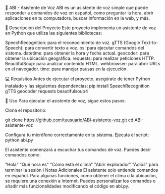 🤖 ABI - Asistente de Voz
ABI es un asistente de voz simple que puede responder a comandos de voz en español, como preguntar la hora, abrir aplicaciones en tu computadora, buscar información en la web, y más.

📄 Descripción del Proyecto
Este proyecto implementa un asistente de voz en Python que utiliza las siguientes bibliotecas:

SpeechRecognition: para el reconocimiento de voz.
gTTS (Google Text-to-Speech): para convertir texto a voz.
os: para ejecutar comandos del sistema.
datetime: para obtener la hora y fecha actual.
geocoder: para obtener la ubicación geográfica.
requests: para realizar peticiones HTTP.
BeautifulSoup: para analizar contenido HTML.
webbrowser: para abrir URLs en el navegador.
time: para manejar pausas en la ejecución.

💻 Requisitos
Antes de ejecutar el proyecto, asegúrate de tener Python instalado y las siguientes dependencias:
pip install
SpeechRecognition 
gTTS 
geocoder 
requests 
beautifulsoup4


🚀 Uso
Para ejecutar el asistente de voz, sigue estos pasos:

Clona el repositorio:

git clone https://github.com/tuusuario/ABI-asistente-voz.git
cd ABI-asistente-voz

Configura tu micrófono correctamente en tu sistema.
Ejecuta el script:
python abi.py


El asistente comenzará a escuchar tus comandos de voz. Puedes decir comandos como:

"Hola"
"Qué hora es"
"Cómo está el clima"
"Abrir explorador"
"Adiós" para terminar la sesión
ℹ️ Notas Adicionales
El asistente solo entiende comandos en español.
Para algunas funciones, como obtener el clima o la ubicación, se requiere una conexión a Internet.
Puedes personalizar los comandos o añadir más funcionalidades modificando el código en abi.py.


